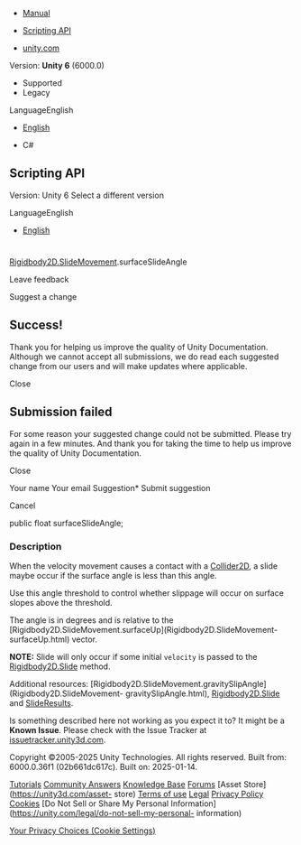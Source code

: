 [ ]()

  * [Manual](../Manual/index.html)
  * [Scripting API](../ScriptReference/index.html)

  * [unity.com](https://unity.com/)

Version: **Unity 6** (6000.0)

  * Supported
  * Legacy

LanguageEnglish

  * [English]()

  * C#

[ ](https://docs.unity3d.com)

## Scripting API

Version: Unity 6 Select a different version

LanguageEnglish

  * [English]()

#
[Rigidbody2D.SlideMovement](Rigidbody2D.SlideMovement.html).surfaceSlideAngle

Leave feedback

Suggest a change

## Success!

Thank you for helping us improve the quality of Unity Documentation. Although
we cannot accept all submissions, we do read each suggested change from our
users and will make updates where applicable.

Close

## Submission failed

For some reason your suggested change could not be submitted. Please <a>try
again</a> in a few minutes. And thank you for taking the time to help us
improve the quality of Unity Documentation.

Close

Your name Your email Suggestion* Submit suggestion

Cancel

[ ]()

public float surfaceSlideAngle;

### Description

When the velocity movement causes a contact with a
[Collider2D](Collider2D.html), a slide maybe occur if the surface angle is
less than this angle.

Use this angle threshold to control whether slippage will occur on surface
slopes above the threshold.  
  
The angle is in degrees and is relative to the
[Rigidbody2D.SlideMovement.surfaceUp](Rigidbody2D.SlideMovement-
surfaceUp.html) vector.  
  
**NOTE:** Slide will only occur if some initial `velocity` is passed to the
[Rigidbody2D.Slide](Rigidbody2D.Slide.html) method.  
  
Additional resources:
[Rigidbody2D.SlideMovement.gravitySlipAngle](Rigidbody2D.SlideMovement-
gravitySlipAngle.html), [Rigidbody2D.Slide](Rigidbody2D.Slide.html) and
[SlideResults](Rigidbody2D.SlideResults.html).

Is something described here not working as you expect it to? It might be a
**Known Issue**. Please check with the Issue Tracker at
[issuetracker.unity3d.com](https://issuetracker.unity3d.com).

Copyright ©2005-2025 Unity Technologies. All rights reserved. Built from:
6000.0.36f1 (02b661dc617c). Built on: 2025-01-14.

[Tutorials](https://unity3d.com/learn) [Community
Answers](https://answers.unity3d.com) [Knowledge
Base](https://support.unity3d.com/hc/en-us)
[Forums](https://forum.unity3d.com) [Asset Store](https://unity3d.com/asset-
store) [Terms of use](https://docs.unity3d.com/Manual/TermsOfUse.html)
[Legal](https://unity.com/legal) [Privacy
Policy](https://unity.com/legal/privacy-policy)
[Cookies](https://unity.com/legal/cookie-policy) [Do Not Sell or Share My
Personal Information](https://unity.com/legal/do-not-sell-my-personal-
information)

[Your Privacy Choices (Cookie Settings)](javascript:void\(0\);)

